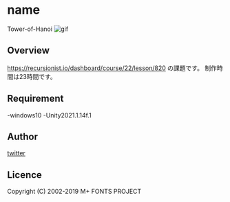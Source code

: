 # name
Tower-of-Hanoi
![gif](https://github.com/TfromTYBros/Tower-of-Hanoi/edit/main/sample.gif)

## Overview
https://recursionist.io/dashboard/course/22/lesson/820
の課題です。
制作時間は23時間です。

## Requirement
-windows10
-Unity2021.1.14f.1

## Author

[twitter](https://twitter.com/HappyRoutineEL)

## Licence
Copyright (C) 2002-2019 M+ FONTS PROJECT
